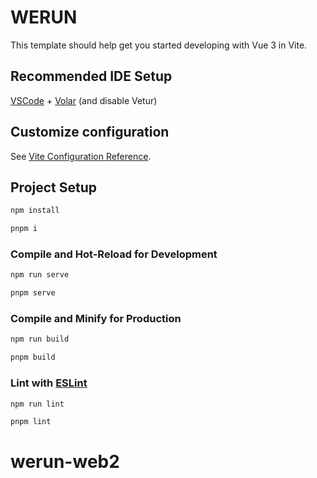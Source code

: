 # WERUN

This template should help get you started developing with Vue 3 in Vite.

## Recommended IDE Setup

[VSCode](https://code.visualstudio.com/) + [Volar](https://marketplace.visualstudio.com/items?itemName=Vue.volar) (and disable Vetur)
## Customize configuration

See [Vite Configuration Reference](https://vitejs.dev/config/).

## Project Setup

```sh
npm install

pnpm i
```

### Compile and Hot-Reload for Development

```sh
npm run serve

pnpm serve
```

### Compile and Minify for Production

```sh
npm run build

pnpm build
```

### Lint with [ESLint](https://eslint.org/)

```sh
npm run lint

pnpm lint
```
# werun-web2
